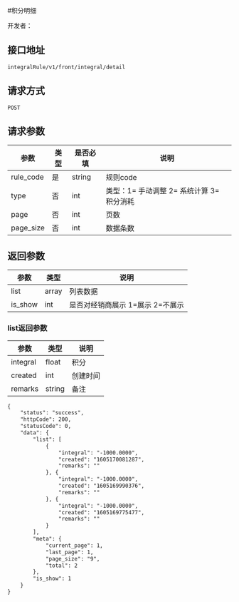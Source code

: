 #积分明细

开发者：

## 接口地址
`integralRule/v1/front/integral/detail`

## 请求方式

  `POST`
  
## 请求参数

|参数|类型|是否必填|说明|
| - | - | - | - |
| rule_code | 是 | string | 规则code |
| type | 否 | int | 类型：1= 手动调整 2= 系统计算 3= 积分消耗 |
| page | 否 | int | 页数 |
| page_size | 否 | int | 数据条数 |


## 返回参数

|参数|类型|说明|
| - | - | - |
| list | array | 列表数据 |
| is_show | int | 是否对经销商展示   1=展示 2=不展示|

### list返回参数

|参数|类型|说明|
| - | - | - |
| integral | float | 积分 |
| created | int | 创建时间|
| remarks | string | 备注|

```markdown
{
    "status": "success",
    "httpCode": 200,
    "statusCode": 0,
    "data": {
        "list": [
            {
                "integral": "-1000.0000",
                "created": "1605170081287",
                "remarks": ""
            }, {
                "integral": "-1000.0000",
                "created": "1605169990376",
                "remarks": ""
            }, {
                "integral": "-1000.0000",
                "created": "1605169775477",
                "remarks": ""
            }
        ],
        "meta": {
            "current_page": 1,
            "last_page": 1,
            "page_size": "9",
            "total": 2
        },
        "is_show": 1
    }
}

```
